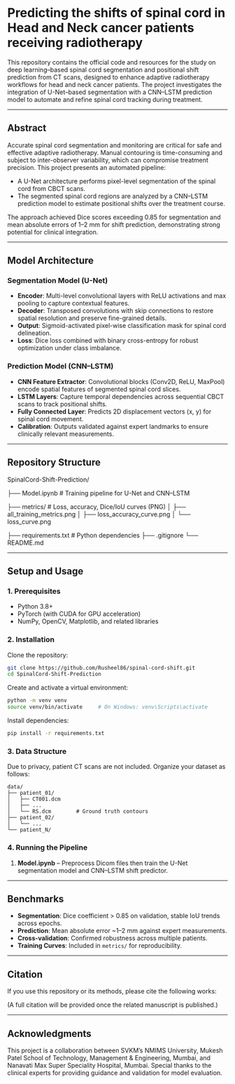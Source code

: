 
# Predicting the shifts of spinal cord in Head and Neck cancer patients receiving radiotherapy


This repository contains the official code and resources for the study on deep learning–based spinal cord segmentation and positional shift prediction from CT scans, designed to enhance adaptive radiotherapy workflows for head and neck cancer patients. The project investigates the integration of U-Net–based segmentation with a CNN–LSTM prediction model to automate and refine spinal cord tracking during treatment.

---

## Abstract  
Accurate spinal cord segmentation and monitoring are critical for safe and effective adaptive radiotherapy. Manual contouring is time-consuming and subject to inter-observer variability, which can compromise treatment precision. This project presents an automated pipeline:  
- A U-Net architecture performs pixel-level segmentation of the spinal cord from CBCT scans.  
- The segmented spinal cord regions are analyzed by a CNN–LSTM prediction model to estimate positional shifts over the treatment course.  

The approach achieved Dice scores exceeding 0.85 for segmentation and mean absolute errors of 1–2 mm for shift prediction, demonstrating strong potential for clinical integration.  

---

## Model Architecture  

### Segmentation Model (U-Net)  
- **Encoder**: Multi-level convolutional layers with ReLU activations and max pooling to capture contextual features.  
- **Decoder**: Transposed convolutions with skip connections to restore spatial resolution and preserve fine-grained details.  
- **Output**: Sigmoid-activated pixel-wise classification mask for spinal cord delineation.  
- **Loss**: Dice loss combined with binary cross-entropy for robust optimization under class imbalance.  

### Prediction Model (CNN–LSTM)  
- **CNN Feature Extractor**: Convolutional blocks (Conv2D, ReLU, MaxPool) encode spatial features of segmented spinal cord slices.  
- **LSTM Layers**: Capture temporal dependencies across sequential CBCT scans to track positional shifts.  
- **Fully Connected Layer**: Predicts 2D displacement vectors (x, y) for spinal cord movement.  
- **Calibration**: Outputs validated against expert landmarks to ensure clinically relevant measurements.  

---

## Repository Structure  

SpinalCord-Shift-Prediction/

├── Model.ipynb               # Training pipeline for U-Net and CNN–LSTM

├── metrics/                  # Loss, accuracy, Dice/IoU curves (PNG)
│   ├── all\_training\_metrics.png
│   ├── loss\_accuracy\_curve.png
│   └── loss\_curve.png

├── requirements.txt          # Python dependencies
├── .gitignore
└── README.md



---

## Setup and Usage  

### 1. Prerequisites  
- Python 3.8+  
- PyTorch (with CUDA for GPU acceleration)  
- NumPy, OpenCV, Matplotlib, and related libraries  

### 2. Installation  
Clone the repository:  
```bash
git clone https://github.com/Rusheel86/spinal-cord-shift.git
cd SpinalCord-Shift-Prediction
````

Create and activate a virtual environment:

```bash
python -m venv venv  
source venv/bin/activate     # On Windows: venv\Scripts\activate
```

Install dependencies:

```bash
pip install -r requirements.txt
```

### 3. Data Structure

Due to privacy, patient CT scans are not included. Organize your dataset as follows:

```
data/
├── patient_01/
│   ├── CT001.dcm
│   ├── ...
│   └── RS.dcm        # Ground truth contours
├── patient_02/
│   └── ...
└── patient_N/
```

### 4. Running the Pipeline


1. **Model.ipynb** – Preprocess Dicom files then train the U-Net segmentation model and CNN–LSTM shift predictor.


---

## Benchmarks

* **Segmentation**: Dice coefficient > 0.85 on validation, stable IoU trends across epochs.
* **Prediction**: Mean absolute error \~1–2 mm against expert measurements.
* **Cross-validation**: Confirmed robustness across multiple patients.
* **Training Curves**: Included in `metrics/` for reproducibility.

---

## Citation

If you use this repository or its methods, please cite the following works:

(A full citation will be provided once the related manuscript is published.)

---

## Acknowledgments

This project is a collaboration between SVKM’s NMIMS University, Mukesh Patel School of Technology, Management & Engineering, Mumbai, and Nanavati Max Super Speciality Hospital, Mumbai. Special thanks to the clinical experts for providing guidance and validation for model evaluation.
